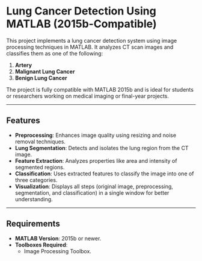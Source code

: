 # Lung Cancer Detection Using MATLAB (2015b-Compatible)

This project implements a lung cancer detection system using image processing techniques in MATLAB. It analyzes CT scan images and classifies them as one of the following:

1. **Artery**  
2. **Malignant Lung Cancer**  
3. **Benign Lung Cancer**

The project is fully compatible with MATLAB 2015b and is ideal for students or researchers working on medical imaging or final-year projects.

---

## Features
- **Preprocessing**: Enhances image quality using resizing and noise removal techniques.  
- **Lung Segmentation**: Detects and isolates the lung region from the CT image.  
- **Feature Extraction**: Analyzes properties like area and intensity of segmented regions.  
- **Classification**: Uses extracted features to classify the image into one of three categories.  
- **Visualization**: Displays all steps (original image, preprocessing, segmentation, and classification) in a single window for better understanding.  

---

## Requirements
- **MATLAB Version**: 2015b or newer.  
- **Toolboxes Required**:  
  - Image Processing Toolbox.




